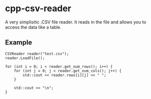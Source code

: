 # cpp-csv-reader
A very simplisitic .CSV file reader. It reads in the file and allows you to access the data like a table.

## Example

    CSVReader reader("test.csv");
    reader.LoadFile();

    for (int i = 0; i < reader.get_num_rows(); i++) {
        for (int j = 0; j < reader.get_num_cols(); j++) {
            std::cout << reader.rows[i][j] << " ";
        }

        std::cout << "\n";
    }
